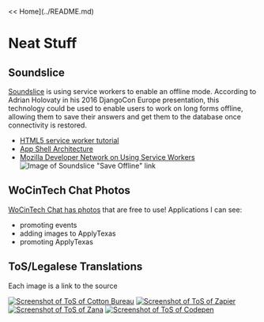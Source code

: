 << Home](../README.md)

# Neat Stuff

## Soundslice
[Soundslice](https://www.soundslice.com) is using service workers to enable an offline mode. According to Adrian Holovaty in his 2016 DjangoCon Europe presentation, this technology could be used to enable users to work on long forms offline, allowing them to save their answers and get them to the database once connectivity is restored.
 - [HTML5 service worker tutorial](http://www.html5rocks.com/en/tutorials/service-worker/introduction/)
 - [App Shell Architecture](https://developers.google.com/web/updates/2015/11/app-shell)
 - [Mozilla Developer Network on Using Service Workers](https://developer.mozilla.org/en-US/docs/Web/API/Service_Worker_API/Using_Service_Workers)
 ![Image of Soundslice "Save Offline" link](http://i.imgur.com/7jIAICn.png)

## WoCinTech Chat Photos
[WoCinTech Chat has photos](https://www.flickr.com/photos/wocintechchat/) that are free to use! Applications I can see:
- promoting events
- adding images to ApplyTexas
- promoting ApplyTexas

## ToS/Legalese Translations
Each image is a link to the source

[![Screenshot of ToS of Cotton Bureau](http://i.imgur.com/8RQxBVz.png)](https://cottonbureau.com/tos)
[![Screenshot of ToS of Zapier](http://i.imgur.com/TaTDQJr.png)](https://zapier.com/terms/)
[![Screenshot of ToS of Zana](http://i.imgur.com/ex3wNMD.png)](https://zana.io/terms/)
[![Screenshot of ToS of Codepen](http://i.imgur.com/ElTEdT9.png)](https://blog.codepen.io/legal/terms-of-service/)
